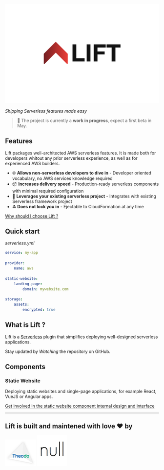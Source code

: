 ![](docs/lift.png)

*Shipping Serverless features made easy*

> 🚧 The project is currently a **work in progress**, expect a first beta in May.

## Features

Lift packages well-architected AWS serverless features. It is made both for developers whitout any prior serverless experience, as well as for experienced AWS builders.

- 🌐 **Allows non-serverless developers to dive in** - Developer oriented vocabulary, no AWS services knowledge required
- 📦 **Increases delivery speed** - Production-ready serverless components with minimal required configuration
- 🔁 **Leverages your existing serverless project** - Integrates with existing Serverless framework project
- ⏏️ **Does not lock you in** - Ejectable to CloudFormation at any time

[Why should I choose Lift ?](docs/comparison.md)

## Quick start

*serverless.yml*
```yaml
service: my-app

provider:
    name: aws

static-website:
    landing-page:
        domain: mywebsite.com

storage:
    assets:
        encrypted: true
```

## What is Lift ?

Lift is a [Serverless](https://www.serverless.com/) plugin that simplifies deploying well-designed serverless applications.

Stay updated by *Watching* the repository on GitHub.

## Components

### Static Website

Deploying static websites and single-page applications, for example React, VueJS or Angular apps.

[Get involved in the static website component internal design and interface](https://github.com/getlift/lift/discussions/5)

---

## Lift is built and maintened with love ❤️ by

<a href="https://www.theodo.fr/" title="Theodo"><img src="docs/theodo.png" width="100"></a>
<a href="https://null.tc/" title="null"><img src="docs/null.png" width="100"></a>

